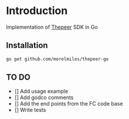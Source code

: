 # Introduction

Implementation of [Thepeer](https://api.thepeer.co) SDK in Go

## Installation

```sh
go get github.com/morelmiles/thepeer-go
```

## TO DO

- [] Add usage example
- [] Add godco comments
- [] Add the end points from the FC code base
- [] Write tests

